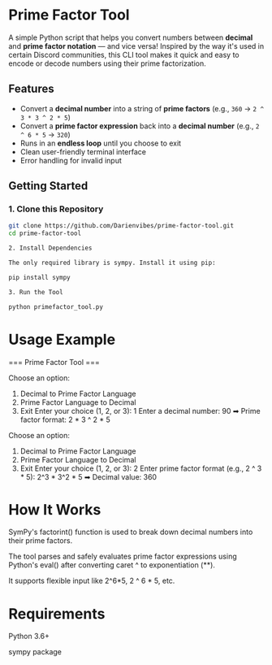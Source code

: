 # Prime Factor Tool

A simple Python script that helps you convert numbers between **decimal** and **prime factor notation** — and vice versa! Inspired by the way it's used in certain Discord communities, this CLI tool makes it quick and easy to encode or decode numbers using their prime factorization.



## Features

- Convert a **decimal number** into a string of **prime factors** (e.g., `360` → `2 ^ 3 * 3 ^ 2 * 5`)
- Convert a **prime factor expression** back into a **decimal number** (e.g., `2 ^ 6 * 5` → `320`)
- Runs in an **endless loop** until you choose to exit
- Clean user-friendly terminal interface
- Error handling for invalid input



## Getting Started

### 1. Clone this Repository

```bash
git clone https://github.com/Darienvibes/prime-factor-tool.git
cd prime-factor-tool

2. Install Dependencies

The only required library is sympy. Install it using pip:

pip install sympy

3. Run the Tool

python primefactor_tool.py
```




# Usage Example

=== Prime Factor Tool ===

Choose an option:
1. Decimal to Prime Factor Language
2. Prime Factor Language to Decimal
3. Exit
Enter your choice (1, 2, or 3): 1
Enter a decimal number: 90
➡ Prime factor format: 2 * 3 ^ 2 * 5

Choose an option:
1. Decimal to Prime Factor Language
2. Prime Factor Language to Decimal
3. Exit
Enter your choice (1, 2, or 3): 2
Enter prime factor format (e.g., 2 ^ 3 * 5): 2^3 * 3^2 * 5
➡ Decimal value: 360




# How It Works

SymPy's factorint() function is used to break down decimal numbers into their prime factors.

The tool parses and safely evaluates prime factor expressions using Python's eval() after converting caret ^ to exponentiation (**).

It supports flexible input like 2^6*5, 2 ^ 6 * 5, etc.



# Requirements

Python 3.6+

sympy package
